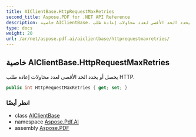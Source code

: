 ```yaml
---
title: AIClientBase.HttpRequestMaxRetries
second_title: Aspose.PDF for .NET API Reference
description: خاصية AIClientBase. يحصل أو يحدد الحد الأقصى لعدد محاولات إعادة طلب HTTP
type: docs
weight: 20
url: /ar/net/aspose.pdf.ai/aiclientbase/httprequestmaxretries/
---
```

## خاصية AIClientBase.HttpRequestMaxRetries

يحصل أو يحدد الحد الأقصى لعدد محاولات إعادة طلب HTTP.

```csharp
public int HttpRequestMaxRetries { get; set; }
```

### انظر أيضًا

* class [AIClientBase](../)
* namespace [Aspose.Pdf.AI](../../../aspose.pdf.ai/)
* assembly [Aspose.PDF](../../../)